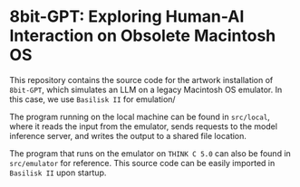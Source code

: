 # 8bit-GPT: Exploring Human-AI Interaction on Obsolete Macintosh OS

This repository contains the source code for the artwork installation of `8bit-GPT`, which simulates an LLM on a legacy Macintosh OS emulator. In this case, we use `Basilisk II` for emulation/

The program running on the local machine can be found in `src/local`, where it reads the input from the emulator, sends requests to the model inference server, and writes the output to a shared file location.

The program that runs on the emulator on `THINK C 5.0` can also be found in `src/emulator` for reference. This source code can be easily imported in `Basilisk II` upon startup.